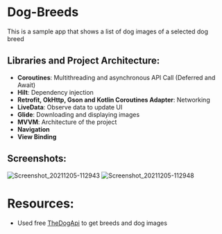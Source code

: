 # Dog-Breeds
This is a sample app that shows a list of dog images of a selected dog breed

## Libraries and Project Architecture:
- **Coroutines**: Multithreading and asynchronous API Call (Deferred and Await)
- **Hilt**: Dependency injection
- **Retrofit, OkHttp, Gson and Kotlin Coroutines Adapter**: Networking
- **LiveData**: Observe data to update UI
- **Glide**: Downloading and displaying images
- **MVVM**: Architecture of the project
- **Navigation**
- **View Binding**

## Screenshots:

![Screenshot_20211205-112943](https://user-images.githubusercontent.com/49963168/144736319-1d1fc694-fac0-4ebb-b272-6a443d061a24.jpg)          ![Screenshot_20211205-112948](https://user-images.githubusercontent.com/49963168/144736322-06595e4d-6de7-4ab7-87ea-10f7208ec5f7.jpg)

# Resources:
- Used free [TheDogApi](https://docs.thedogapi.com) to get breeds and dog images
